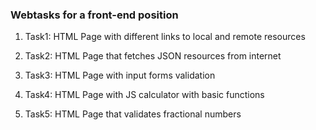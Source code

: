 ### Webtasks for a front-end position

1. Task1: HTML Page with different links to local and remote resources

2. Task2: HTML Page that fetches JSON resources from internet

3. Task3: HTML Page with input forms validation

4. Task4: HTML Page with JS calculator with basic functions

5. Task5: HTML Page that validates fractional numbers
